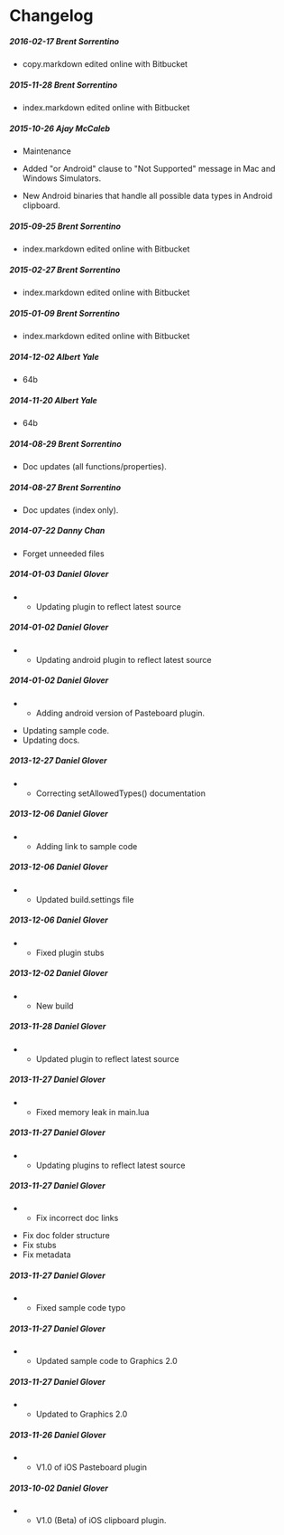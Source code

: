 # Changelog
##### 2016-02-17  Brent Sorrentino
 * copy.markdown edited online with Bitbucket

##### 2015-11-28  Brent Sorrentino
 * index.markdown edited online with Bitbucket

##### 2015-10-26  Ajay McCaleb
 * Maintenance

* Added "or Android" clause to "Not Supported" message in Mac and Windows Simulators.
* New Android binaries that handle all possible data types in Android clipboard.

##### 2015-09-25  Brent Sorrentino
 * index.markdown edited online with Bitbucket

##### 2015-02-27  Brent Sorrentino
 * index.markdown edited online with Bitbucket

##### 2015-01-09  Brent Sorrentino
 * index.markdown edited online with Bitbucket

##### 2014-12-02  Albert Yale
 * 64b

##### 2014-11-20  Albert Yale
 * 64b

##### 2014-08-29  Brent Sorrentino
 * Doc updates (all functions/properties).

##### 2014-08-27  Brent Sorrentino
 * Doc updates (index only).

##### 2014-07-22  Danny Chan
 * Forget unneeded files

##### 2014-01-03  Daniel Glover
 * - Updating plugin to reflect latest source

##### 2014-01-02  Daniel Glover
 * - Updating android plugin to reflect latest source

##### 2014-01-02  Daniel Glover
 * - Adding android version of Pasteboard plugin.
- Updating sample code.
- Updating docs.

##### 2013-12-27  Daniel Glover
 * - Correcting setAllowedTypes() documentation

##### 2013-12-06  Daniel Glover
 * - Adding link to sample code

##### 2013-12-06  Daniel Glover
 * - Updated build.settings file

##### 2013-12-06  Daniel Glover
 * - Fixed plugin stubs

##### 2013-12-02  Daniel Glover
 * - New build

##### 2013-11-28  Daniel Glover
 * - Updated plugin to reflect latest source

##### 2013-11-27  Daniel Glover
 * - Fixed memory leak in main.lua

##### 2013-11-27  Daniel Glover
 * - Updating plugins to reflect latest source

##### 2013-11-27  Daniel Glover
 * - Fix incorrect doc links
- Fix doc folder structure
- Fix stubs
- Fix metadata

##### 2013-11-27  Daniel Glover
 * - Fixed sample code typo

##### 2013-11-27  Daniel Glover
 * - Updated sample code to Graphics 2.0

##### 2013-11-27  Daniel Glover
 * - Updated to Graphics 2.0

##### 2013-11-26  Daniel Glover
 * - V1.0 of iOS Pasteboard plugin

##### 2013-10-02  Daniel Glover
 * - V1.0 (Beta) of iOS clipboard plugin.

